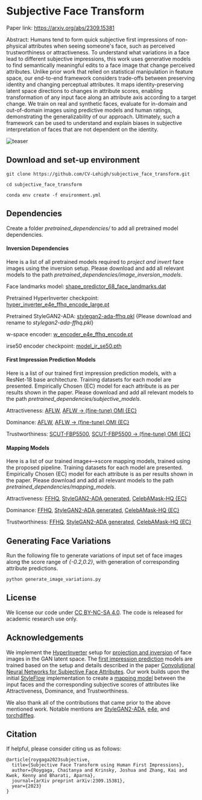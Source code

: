 # Subjective Face Transform

Paper link: https://arxiv.org/abs/2309.15381

Abstract: Humans tend to form quick subjective first impressions of non-physical attributes when seeing someone's face, such as perceived trustworthiness or attractiveness. To understand what variations in a face lead to different subjective impressions, this work uses generative models to find semantically meaningful edits to a face image that change perceived attributes. Unlike prior work that relied on statistical manipulation in feature space, our end-to-end framework considers trade-offs between preserving identity and changing perceptual attributes. It maps identity-preserving latent space directions to changes in attribute scores, enabling transformation of any input face along an attribute axis according to a target change. We train on real and synthetic faces, evaluate for in-domain and out-of-domain images using predictive models and human ratings, demonstrating the generalizability of our approach. Ultimately, such a framework can be used to understand and explain biases in subjective interpretation of faces that are not dependent on the identity.

![teaser](teaser.png)

## Download and set-up environment

```
git clone https://github.com/CV-Lehigh/subjective_face_transform.git

cd subjective_face_transform

conda env create -f environment.yml
```

## Dependencies

Create a folder *pretrained_dependencies/* to add all pretrained model dependencies.

#### Inversion Dependencies

Here is a list of all pretrained models required to *project and invert* face images using the inversion setup. Please download and add all relevant models to the path *pretrained_dependencies/image_inversion_models*.

Face landmarks model: [shape_predictor_68_face_landmarks.dat](https://github.com/italojs/facial-landmarks-recognition/blob/master/shape_predictor_68_face_landmarks.dat)

Pretrained HyperInverter checkpoint: [hyper_inverter_e4e_ffhq_encode_large.pt](https://drive.google.com/file/d/1JxKAHk-u4joVq1NmDsVcR_ov-cNWFBSu/view)

Pretrained StyleGAN2-ADA: [stylegan2-ada-ffhq.pkl](https://nvlabs-fi-cdn.nvidia.com/stylegan2-ada-pytorch/pretrained/ffhq.pkl) {Please download and rename to *stylegan2-ada-ffhq.pkl*}

w-space encoder: [w_encoder_e4e_ffhq_encode.pt](https://drive.google.com/file/d/1uVqnXDBujAv4a4TU99SFIwKeAG-H6pzp/view)

irse50 encoder checkpoint: [model_ir_se50.pth](https://drive.google.com/file/d/1KW7bjndL3QG3sxBbZxreGHigcCCpsDgn/view)

#### First Impression Prediction Models

Here is a list of our trained first impression prediction models, with a ResNet-18 base architecture. Training datasets for each model are presented. Empirically Chosen {EC} model for each attribute is as per results shown in the paper. Please download and add all relevant models to the path *pretrained_dependencies/subjective_models*.

Attractiveness: [AFLW](), [AFLW &#8594; (fine-tune) OMI {EC}]()

Dominance: [AFLW](), [AFLW &#8594; (fine-tune) OMI {EC}]()

Trustworthiness: [SCUT-FBP5500](), [SCUT-FBP5500 &#8594; (fine-tune) OMI {EC}]()

#### Mapping Models

Here is a list of our trained image⟷score mapping models, trained using the proposed pipeline. Training datasets for each model are presented. Empirically Chosen {EC} model for each attribute is as per results shown in the paper. Please download and add all relevant models to the path *pretrained_dependencies/mapping_models*.

Attractiveness: [FFHQ](), [StyleGAN2-ADA generated](), [CelebAMask-HQ {EC}]()

Dominance: [FFHQ](), [StyleGAN2-ADA generated](), [CelebAMask-HQ {EC}]()

Trustworthiness: [FFHQ](), [StyleGAN2-ADA generated](), [CelebAMask-HQ {EC}]()

## Generating Face Variations

Run the following file to generate variations of input set of face images along the score range of *{-0.2,0.2}*, with generation of corresponding attribute predictions.

```
python generate_image_variations.py
```

## License

We license our code under [CC BY-NC-SA 4.0](https://creativecommons.org/licenses/by-nc-sa/4.0/legalcode). The code is released for academic research use only.

## Acknowledgements

We implement the [HyperInverter](https://github.com/VinAIResearch/HyperInverter) setup for [projection and inversion](https://github.com/CV-Lehigh/subjective_face_transform/tree/main#inversion-dependencies) of face images in the GAN latent space. The [first impression prediction](https://github.com/CV-Lehigh/subjective_face_transform/tree/main#first-impression-prediction-models) models are trained based on the setup and details described in the paper [Convolutional Neural Networks for Subjective Face Attributes](https://github.com/mel-2445/Predicting-First-Impressions). Our work builds upon the initial [StyleFlow](https://github.com/RameenAbdal/StyleFlow) implementation to create a [mapping model](https://github.com/CV-Lehigh/subjective_face_transform/tree/main#mapping-models) between the input faces and the corresponding subjective scores of attributes like Attractiveness, Dominance, and Trustworthiness.

We also thank all of the contributions that came prior to the above mentioned work. Notable mentions are [StyleGAN2-ADA](https://github.com/NVlabs/stylegan2-ada-pytorch), [e4e](https://github.com/omertov/encoder4editing), and [torchdiffeq](https://github.com/rtqichen/torchdiffeq).

## Citation

If helpful, please consider citing us as follows:

```
@article{roygaga2023subjective,
  title={Subjective Face Transform using Human First Impressions},
  author={Roygaga, Chaitanya and Krinsky, Joshua and Zhang, Kai and Kwok, Kenny and Bharati, Aparna},
  journal={arXiv preprint arXiv:2309.15381},
  year={2023}
}
```
